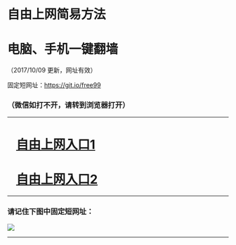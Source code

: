 ﻿# 自由上网简易方法

# 电脑、手机一键翻墙

（2017/10/09 更新，网址有效）

固定短网址：https://git.io/free99

### （微信如打不开，请转到浏览器打开）


***





# &nbsp;&nbsp; <a href="http://ft689531108.fwq-tz-1001.info/fwqtz01.html?t=100900118945 " target="_blank">自由上网入口1</a>
# &nbsp;&nbsp; <a href="http://ft1490311994.fwq-tz-1002.info/fwqtz02.html?t=10090015721 " target="_blank">自由上网入口2</a>
***

### 请记住下图中固定短网址：

<img src="https://s3-us-west-2.amazonaws.com/fwq-1001/yjfq-20170905okok.png" /> 


***

